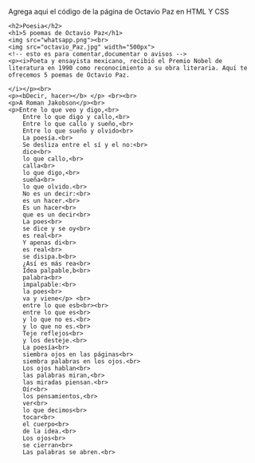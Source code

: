 Agrega aqui el código de la página de Octavio Paz en HTML Y CSS

    <h2>Poesia</h2>
    <h1>5 poemas de Octavio Paz</h1>
    <img src="whatsapp.png"><br>
    <img src="octavio_Paz.jpg" width="500px">
    <!-- esto es para comentar,documentar o avisos -->
    <p><i>Poeta y ensayista mexicano, recibió el Premio Nobel de literatura en 1990 como reconocimiento a su obra literaria. Aquí te ofrecemos 5 poemas de Octavio Paz.

    </i></p><br>
    <p><bDecir, hacer></b> </p> <br><br>
    <p>A Roman Jakobson</p><br>
    <p>Entre lo que veo y digo,<br>
        Entre lo que digo y callo,<br>
        Entre lo que callo y sueño,<br>
        Entre lo que sueño y olvido<br>
        La poesía.<br>
        Se desliza entre el sí y el no:<br>
        dice<br>
        lo que callo,<br>
        calla<br>
        lo que digo,<br>
        sueña<br>
        lo que olvido.<br>
        No es un decir:<br>
        es un hacer.<br>
        Es un hacer<br>
        que es un decir<br>
        La poes<br>
        se dice y se oy<br>
        es real<br>
        Y apenas di<br>
        es real<br>
        se disipa.b<br>
        ¿Así es más rea<br>
        Idea palpable,b<br>
        palabra<br>
        impalpable:<br>
        la poes<br>
        va y viene</p> <br>
        entre lo que esb<br><br>
        entre lo que es<br>
        y lo que no es.<br>
        y lo que no es.<br>
        Teje reflejos<br>
        y los desteje.<br>
        La poesía<br>
        siembra ojos en las páginas<br>
        siembra palabras en los ojos.<br>
        Los ojos hablan<br>
        las palabras miran,<br>
        las miradas piensan.<br>
        Oír<br>
        los pensamientos,<br>
        ver<br>
        lo que decimos<br>
        tocar<br>
        el cuerpo<br>
        de la idea.<br>
        Los ojos<br>
        se cierran<br>
        Las palabras se abren.<br>

